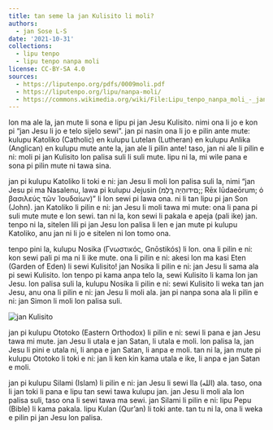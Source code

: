 ```yaml
---
title: tan seme la jan Kulisito li moli?
authors:
  - jan Sose L-S
date: '2021-10-31'
collections:
  - lipu tenpo
  - lipu tenpo nanpa moli
license: CC-BY-SA 4.0
sources:
  - https://liputenpo.org/pdfs/0009moli.pdf
  - https://liputenpo.org/lipu/nanpa-moli/
  - https://commons.wikimedia.org/wiki/File:Lipu_tenpo_nanpa_moli_-_jan_Kulisito.png
---
```


lon ma ale la, jan mute li sona e lipu pi jan Jesu Kulisito. nimi ona li jo e kon pi “jan Jesu li jo e telo sijelo sewi”. jan pi nasin ona li jo e pilin ante mute: kulupu Katoliko (Catholic) en kulupu Lutelan (Lutheran) en kulupu Anlika (Anglican) en kulupu mute ante la, jan ale li pilin ante! taso, jan ni ale li pilin e ni: moli pi jan Kulisito lon palisa suli li suli mute. lipu ni la, mi wile pana e sona pi pilin mute ni tawa sina.

jan pi kulupu Katoliko li toki e ni: jan Jesu li moli lon palisa suli la, nimi “jan Jesu pi ma Nasalenu, lawa pi kulupu Jejusin (םיִדּוהְּיַה ְךֶלֶמ;; Rēx Iūdaeōrum; ὁ βασιλεύς τῶν Ἰουδαίων)” li lon sewi pi lawa ona. ni li tan lipu pi jan Son (John). jan Katoliko li pilin e ni: jan Jesu li moli tawa mi mute: ona li pana pi suli mute mute e lon sewi. tan ni la, kon sewi li pakala e apeja (pali ike) jan. tenpo ni la, sitelen lili pi jan Jesu lon palisa li len e jan mute pi kulupu Katoliko, anu jan ni li jo e sitelen ni lon tomo ona.

tenpo pini la, kulupu Nosika (Γνωστικός, Gnōstikós) li lon. ona li pilin e ni: kon sewi pali pi ma ni li ike mute. ona li pilin e ni: akesi lon ma kasi Eten (Garden of Eden) li sewi Kulisito! jan Nosika li pilin e ni: jan Jesu li sama ala pi sewi Kulisito. lon tenpo pi kama anpa telo la, sewi Kulisito li kama lon jan Jesu. lon palisa suli la, kulupu Nosika li pilin e ni: sewi Kulisito li weka tan jan Jesu, anu ona li pilin e ni: jan Jesu li moli ala. jan pi nanpa sona ala li pilin e ni: jan Simon li moli lon palisa suli.

![jan Kulisito](https://upload.wikimedia.org/wikipedia/commons/a/ab/Lipu_tenpo_nanpa_moli_-_jan_Kulisito.png)

jan pi kulupu Ototoko (Eastern Orthodox) li pilin e ni: sewi li pana e jan Jesu tawa mi mute. jan Jesu li utala e jan Satan, li utala e moli. lon palisa la, jan Jesu li pini e utala ni, li anpa e jan Satan, li anpa e moli. tan ni la, jan mute pi kulupu Ototoko li toki e ni: jan li ken kin kama utala e ike, li anpa e jan Satan e moli.

jan pi kulupu Silami (Islam) li pilin e ni: jan Jesu li sewi Ila (الله) ala. taso, ona li jan toki li pana e lipu tan sewi tawa kulupu jan. jan Jesu li moli ala lon palisa suli, taso ona li sewi tawa ma sewi. jan Silami li pilin e ni: lipu Pepu (Bible) li kama pakala. lipu Kulan (Qur’an) li toki ante. tan tu ni la, ona li weka e pilin pi jan Jesu lon palisa.